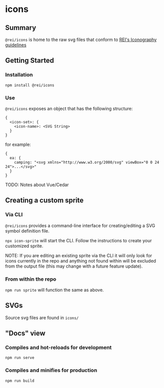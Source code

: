 # icons

## Summary

`@rei/icons` is home to the raw svg files that conform to [REI's Iconography guidelines](https://rei.github.io/rei-cedar-docs/foundation/iconography/)

## Getting Started

### Installation

`npm install @rei/icons`

### Use

`@rei/icons` exposes an object that has the following structure:

```
{
  <icon-set>: {
    <icon-name>: <SVG String>
  }
}
```

for example:

```
{
  ea: {
    camping: "<svg xmlns="http://www.w3.org/2000/svg" viewBox="0 0 24 24">...</svg>"
  }
}
```

TODO: Notes about Vue/Cedar

## Creating a custom sprite

### Via CLI

`@rei/icons` provides a command-line interface for creating/editing a SVG symbol definition file.

`npx icon-sprite` will start the CLI. Follow the instructions to create your customized sprite.

NOTE: If you are editing an existing sprite via the CLI it will only look for icons currently in the repo and anything not found within will be excluded from the output file (this may change with a future feature update).

### From within the repo

`npm run sprite` will function the same as above.

## SVGs

Source svg files are found in `icons/`

## "Docs" view

### Compiles and hot-reloads for development
```
npm run serve
```

### Compiles and minifies for production
```
npm run build
```
